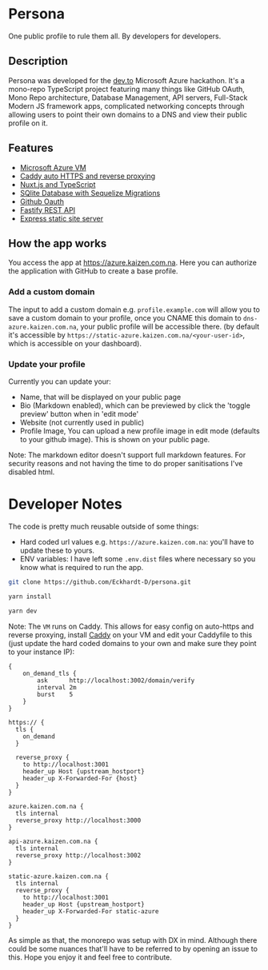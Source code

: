 # Persona

One public profile to rule them all. By developers for developers.

## Description

Persona was developed for the [dev.to](https://dev.to/devteam/hack-the-microsoft-azure-trial-on-dev-2ne5) Microsoft Azure hackathon. It's a mono-repo TypeScript project featuring many things like GitHub OAuth, Mono Repo architecture, Database Management, API servers, Full-Stack Modern JS framework apps, complicated networking concepts through allowing users to point their own domains to a DNS and view their public profile on it.

## Features

- [Microsoft Azure VM](https://azure.microsoft.com/en-us/services/virtual-machines/)
- [Caddy auto HTTPS and reverse proxying](https://caddyserver.com/docs/automatic-https)
- [Nuxt.js and TypeScript](https://nuxtjs.org)
- [SQlite Database with Sequelize Migrations](https://sequelize.org/master/manual/migrations.html)
- [Github Oauth](https://github.com)
- [Fastify REST API](https://fastify.io)
- [Express static site server](https://expressjs.com)

## How the app works

You access the app at https://azure.kaizen.com.na. Here you can authorize the application with GitHub to create a base profile.

### Add a custom domain

The input to add a custom domain e.g. `profile.example.com` will allow you to save a custom domain to your profile, once you CNAME this domain to `dns-azure.kaizen.com.na`, your public profile will be accessible there. (by default it's accessible by `https://static-azure.kaizen.com.na/<your-user-id>`, which is accessible on your dashboard).

### Update your profile

Currently you can update your:

- Name, that will be displayed on your public page
- Bio (Markdown enabled), which can be previewed by click the 'toggle preview' button when in 'edit mode'
- Website (not currently used in public)
- Profile Image, You can upload a new profile image in edit mode (defaults to your github image). This is shown on your public page.

Note: The markdown editor doesn't support full markdown features. For security reasons and not having the time to do proper sanitisations I've disabled html.

# Developer Notes

The code is pretty much reusable outside of some things:

- Hard coded url values e.g. `https://azure.kaizen.com.na`: you'll have to update these to yours.
- ENV variables: I have left some `.env.dist` files where necessary so you know what is required to run the app.

```bash
git clone https://github.com/Eckhardt-D/persona.git
```

```bash
yarn install
```

```bash
yarn dev
```

Note: The `VM` runs on Caddy. This allows for easy config on auto-https and reverse proxying, install [Caddy](https://caddyserver.com) on your VM and edit your Caddyfile to this (just update the hard coded domains to your own and make sure they point to your instance IP):

```Caddyfile
{
    on_demand_tls {
        ask      http://localhost:3002/domain/verify
        interval 2m
        burst    5
    }
}

https:// {
  tls {
    on_demand
  }

  reverse_proxy {
    to http://localhost:3001
    header_up Host {upstream_hostport}
    header_up X-Forwarded-For {host}
  }
}

azure.kaizen.com.na {
  tls internal
  reverse_proxy http://localhost:3000
}

api-azure.kaizen.com.na {
  tls internal
  reverse_proxy http://localhost:3002
}

static-azure.kaizen.com.na {
  tls internal
  reverse_proxy {
    to http://localhost:3001
    header_up Host {upstream_hostport}
    header_up X-Forwarded-For static-azure
  }
}
```

As simple as that, the monorepo was setup with DX in mind. Although there could be some nuances that'll have to be referred to by opening an issue to this. Hope you enjoy it and feel free to contribute.
